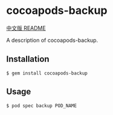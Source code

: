 # cocoapods-backup

[中文版 README](README_CN.md)

A description of cocoapods-backup.

## Installation

    $ gem install cocoapods-backup

## Usage

    $ pod spec backup POD_NAME
